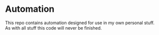 # Automation
This repo contains automation designed for use in my own personal stuff. As with all stuff this code will never be finished.
